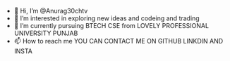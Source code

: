 - 👋 Hi, I’m @Anurag30chtv
- 👀 I’m interested in exploring new ideas and codeing and trading
- 🌱 I’m currently pursuing BTECH CSE from LOVELY PROFESSIONAL UNIVERSITY PUNJAB
- 📫 How to reach me YOU CAN CONTACT ME ON GITHUB LINKDIN AND INSTA 

<!---
Anurag30chtv/Anurag30chtv is a ✨ special ✨ repository because its `README.md` (this file) appears on your GitHub profile.
You can click the Preview link to take a look at your changes.
--->
